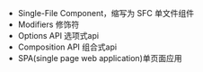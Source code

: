 - Single-File Component，缩写为 SFC 单文件组件
-  Modifiers 修饰符
-  Options API 选项式api
-  Composition API 组合式api
-  SPA(single page web application)单页面应用

